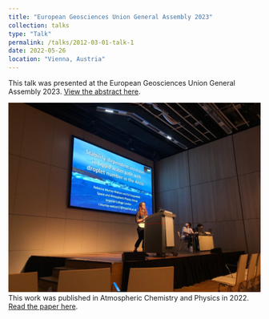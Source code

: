 ```yaml
---
title: "European Geosciences Union General Assembly 2023"
collection: talks
type: "Talk"
permalink: /talks/2012-03-01-talk-1
date: 2022-05-26
location: "Vienna, Austria"
---
```


This talk was presented at the European Geosciences Union General Assembly 2023. [View the abstract here](https://meetingorganizer.copernicus.org/egu22/sessionprogramme).

![Rebecca giving a talk at EGU](/images/egu_vienna.jpg)
This work was published in Atmospheric Chemistry and Physics in 2022. [Read the paper here](https://acp.copernicus.org/articles/22/5743/2022/acp-22-5743-2022.html).
